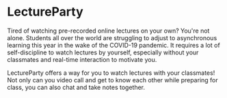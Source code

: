 # LectureParty
Tired of watching pre-recorded online lectures on your own? You're not alone. Students all over the world are struggling to adjust to asynchronous learning this year in the wake of the COVID-19 pandemic. It requires a lot of self-discipline to watch lectures by yourself, especially without your classmates and real-time interaction to motivate you.

LectureParty offers a way for you to watch lectures with your classmates! Not only can you video call and get to know each other while preparing for class, you can also chat and take notes together.
